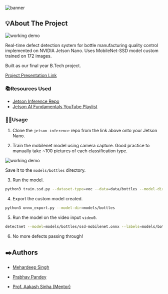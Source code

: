 
![banner](https://i.postimg.cc/h43rKzPC/banner.png)
## 💡About The Project

![working demo](https://github.com/PrabhavPandey/custom-jetson-object-classifier/blob/main/demo.gif)

Real-time defect detection system for bottle manufacturing quality control implemented on NVIDIA Jetson Nano. Uses MobileNet-SSD model custom trained on 172 images.

Built as our final year B.Tech project.

[Project Presentation Link](https://www.canva.com/design/DAGXYtXBucs/t_LgQQETgELRulF6xo6lvw/edit?utm_content=DAGXYtXBucs&utm_campaign=designshare&utm_medium=link2&utm_source=sharebutton)

### 📚Resources Used

- [Jetson Inference Repo](https://github.com/dusty-nv/jetson-inference)
- [Jetson AI Fundamentals YouTube Playlist](https://www.youtube.com/watch?v=QXIwdsyK7Rw&t=840s)

### 🏃‍♂️Usage

1. Clone the `jetson-inference` repo from the link above onto your Jetson Nano.

2. Train the mobilenet model using camera capture. Good practice to manually take ~100 pictures of each classification type.

![working demo](https://i.postimg.cc/cL5hLvm1/training.png)

Save it to the `models/bottles` directory.

3. Run the model.

```bash
python3 train.ssd.py --dataset-type=voc --data=data/bottles --model-dir=models/bottles --batch-size=2 --workers=1 --epochs=20
```

4. Export the custom model created.

```bash
python3 onnx_export.py --model-dir=models/bottles
```

5. Run the model on the video input `video0`.

```bash
detectnet --model=models/bottles/ssd-mobilenet.onnx --labels=models/bottles/labels.txt --input-blob=input_® --output-cvg=scores --output-bbox=boxes /dev/video0
```

6. No more defects passing through!


## ✒️Authors

- [Mehardeep Singh](http://www.linkedin.com/in/mehardeep-singh-sandhu)
- [Prabhav Pandey](https://github.com/PrabhavPandey)

- [Prof. Aakash Sinha (Mentor)](https://www.linkedin.com/in/aakashsinha/)
